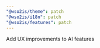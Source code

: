 ```yaml
---
"@wso2is/theme": patch
"@wso2is/i18n": patch
"@wso2is/features": patch
---
```


Add UX improvements to AI features
